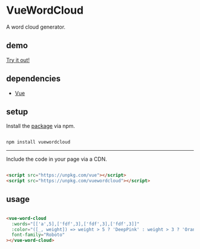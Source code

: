 # VueWordCloud

A word cloud generator.

## demo

[Try it out!](https://seregpie.github.io/VueWordCloud/)

## dependencies

- [Vue](https://github.com/vuejs/vue)

## setup

Install the [package](https://www.npmjs.com/package/vuewordcloud) via npm.

```sh

npm install vuewordcloud

```

---

Include the code in your page via a CDN.

```html

<script src="https://unpkg.com/vue"></script>
<script src="https://unpkg.com/vuewordcloud"></script>

```

## usage

```html

<vue-word-cloud
  :words="[['a',5],['fdf',3],['fdf',3],['fdf',3]]"
  :color="([_, weight]) => weight > 5 ? 'DeepPink' : weight > 3 ? 'OrangeRed' : 'Indigo'"
  font-family="Roboto"
></vue-word-cloud>

```

